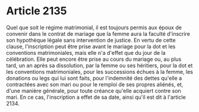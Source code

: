 # Article 2135

Quel que soit le régime matrimonial, il est toujours permis aux époux de convenir dans le contrat de mariage que la femme aura la faculté d'inscrire son hypothèque légale sans intervention de justice.   En vertu de cette clause, l'inscription peut être prise avant le mariage pour la dot et les conventions matrimoniales, mais elle n'a d'effet que du jour de la célébration.   Elle peut encore être prise au cours du mariage ou, au plus tard, un an après sa dissolution, par la femme ou ses héritiers, pour la dot et les conventions matrimoniales, pour les successions échues à la femme, les donations ou legs qui lui sont faits, pour l'indemnité des dettes qu'elle a contractées avec son mari ou pour le remploi de ses propres aliénés, et, d'une manière générale, pour toute créance qu'elle acquiert contre son mari. En ce cas, l'inscription a effet de sa date, ainsi qu'il est dit à l'article 2134.
